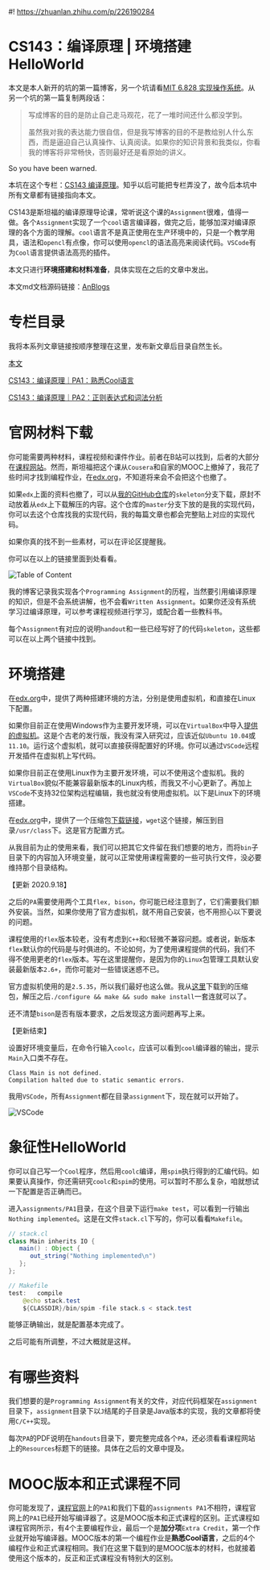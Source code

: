 #! https://zhuanlan.zhihu.com/p/226190284
# CS143：编译原理 | 环境搭建HelloWorld

本文是本人新开的坑的第一篇博客，另一个坑请看[MIT 6.828 实现操作系统](https://zhuanlan.zhihu.com/p/166413604)。从另一个坑的第一篇复制两段话：

>   写成博客的目的是防止自己走马观花，花了一堆时间还什么都没学到。
>
>   虽然我对我的表达能力很自信，但是我写博客的目的不是教给别人什么东西，而是逼迫自己认真操作、认真阅读。如果你的知识背景和我类似，你看我的博客将非常畅快，否则最好还是看原始的讲义。

So you have been warned.

本坑在这个专栏：[CS143 编译原理](https://zhuanlan.zhihu.com/c_1286787362224693248)。知乎以后可能把专栏弄没了，故今后本坑中所有文章都有链接指向本文。

CS143是斯坦福的编译原理导论课，常听说这个课的`Assignment`很难，值得一做。各个`Assignment`实现了一个`cool`语言编译器，做完之后，能够加深对编译原理的各个方面的理解。`cool`语言不是真正使用在生产环境中的，只是一个教学用具，语法和`opencl`有点像，你可以使用`opencl`的语法高亮来阅读代码。`VSCode`有为`Cool`语言提供语法高亮的插件。

本文只进行**环境搭建和材料准备**，具体实现在之后的文章中发出。

本文md文档源码链接：[AnBlogs](https://github.com/Anarion-zuo/AnBlogs/blob/master/cs143/pa0-setup.md)

# 专栏目录

我将本系列文章链接按顺序整理在这里，发布新文章后目录自然生长。

[本文](https://zhuanlan.zhihu.com/p/226190284)

[CS143：编译原理｜PA1：熟悉Cool语言](https://zhuanlan.zhihu.com/p/250667235)

[CS143：编译原理｜PA2：正则表达式和词法分析](https://zhuanlan.zhihu.com/p/258385544)

# 官网材料下载

你可能需要两种材料，课程视频和课件作业。前者在B站可以找到，后者的大部分在[课程网站](http://web.stanford.edu/class/cs143/)。然而，斯坦福把这个课从`Cousera`和自家的MOOC上撤掉了，我花了些时间才找到编程作业，在[edx.org](https://courses.edx.org/courses/course-v1:StanfordOnline+SOE.YCSCS1+2T2020/course/)，不知道将来会不会把这个也撤了。

如果`edx`上面的资料也撤了，可以从[我的GitHub仓库](https://github.com/Anarion-zuo/Stanford-CS143)的`skeleton`分支下载，原封不动放着从`edx`上下载解压的内容。这个仓库的`master`分支下放的是我的实现代码，你可以去这个仓库找我的实现代码，我的每篇文章也都会完整贴上对应的实现代码。

如果你真的找不到一些素材，可以在评论区提醒我。

你可以在以上的链接里面到处看看。

![Table of Content](pa0-setup.assets/image-20200908213805651.png)

我的博客记录我实现各个`Programming Assignment`的历程，当然要引用编译原理的知识，但是不会系统讲解，也不会看`Written Assignment`。如果你还没有系统学习过编译原理，可以参考课程视频进行学习，或配合着一些教科书。

每个`Assignment`有对应的说明`handout`和一些已经写好了的代码`skeleton`，这些都可以在以上两个链接中找到。

# 环境搭建

在[edx.org](https://courses.edx.org/courses/course-v1:StanfordOnline+SOE.YCSCS1+2T2020/course/)中，提供了两种搭建环境的方法，分别是使用虚拟机，和直接在Linux下配置。

如果你目前正在使用Windows作为主要开发环境，可以在`VirtualBox`中导入[提供的虚拟机](https://stanford.box.com/s/28bcmqycmsxme77gi1ep1yo9lo27znrz)。这是个古老的发行版，我没有深入研究过，应该近似`Ubuntu 10.04`或`11.10`。运行这个虚拟机，就可以直接获得配置好的环境。你可以通过`VSCode`远程开发插件在虚拟机上写代码。

如果你目前正在使用Linux作为主要开发环境，可以不使用这个虚拟机。我的`VirtualBox`貌似不能兼容最新版本的Linux内核，而我又不小心更新了。再加上`VSCode`不支持32位架构远程编辑，我也就没有使用虚拟机。以下是Linux下的环境搭建。

在[edx.org](https://courses.edx.org/courses/course-v1:StanfordOnline+SOE.YCSCS1+2T2020/course/)中，提供了一个压缩包[下载链接](https://courses.edx.org/asset-v1:StanfordOnline+SOE.YCSCS1+1T2020+type@asset+block@student-dist.tar.gz)，`wget`这个链接，解压到目录`/usr/class`下。这是官方配置方式。

从我目前为止的使用来看，我们可以把其它文件留在我们想要的地方，而将`bin`子目录下的内容加入环境变量，就可以正常使用课程需要的一些可执行文件，没必要维持那个目录结构。

【更新 2020.9.18】

之后的`PA`需要使用两个工具`flex, bison`，你可能已经注意到了，它们需要我们额外安装。当然，如果你使用了官方虚拟机，就不用自己安装，也不用担心以下要说的问题。

课程使用的`flex`版本较老，没有考虑到`C++`和`C`轻微不兼容问题。或者说，新版本`flex`默认你的代码是与时俱进的。不论如何，为了使用课程提供的代码，我们不得不使用更老的`flex`版本。写在这里提醒你，是因为你的`Linux`包管理工具默认安装最新版本`2.6+`，而你可能对一些错误迷惑不已。

官方虚拟机使用的是`2.5.35`，所以我们最好也这么做。我从[这里](https://src.fedoraproject.org/lookaside/pkgs/flex/flex-2.5.35.tar.bz2/)下载到的压缩包，解压之后`./configure && make && sudo make install`一套连就可以了。

还不清楚`bison`是否有版本要求，之后发现这方面问题再写上来。

【更新结束】

设置好环境变量后，在命令行输入`coolc`，应该可以看到`cool`编译器的输出，提示`Main`入口类不存在。

```shell
Class Main is not defined.
Compilation halted due to static semantic errors.
```

我用`VSCode`，所有`Assignment`都在目录`assignment`下，现在就可以开始了。

![VSCode](pa0-setup.assets/image-20200908215942454.png)

# 象征性HelloWorld

你可以自己写一个`Cool`程序，然后用`coolc`编译，用`spim`执行得到的汇编代码。如果要认真操作，你还需研究`coolc`和`spim`的使用。可以暂时不那么复杂，咱就想试一下配置是否正确而已。

进入`assignments/PA1`目录，在这个目录下运行`make test`，可以看到一行输出`Nothing implemented`。这是在文件`stack.cl`下写的，你可以看看`Makefile`。

```java
// stack.cl
class Main inherits IO {
   main() : Object {
      out_string("Nothing implemented\n")
   };
};

// Makefile
test:	compile
	@echo stack.test
	${CLASSDIR}/bin/spim -file stack.s < stack.test
```

能够正确输出，就是配置基本完成了。

之后可能有所调整，不过大概就是这样。

# 有哪些资料

我们想要的是`Programming Assignment`有关的文件，对应代码框架在`assignment`目录下，`assignment`目录下以`J`结尾的子目录是Java版本的实现，我的文章都将使用`C/C++`实现。

每次`PA`的PDF说明在`handouts`目录下，要完整完成各个`PA`，还必须看看课程网站上的`Resources`标题下的链接。具体在之后的文章中提及。

# MOOC版本和正式课程不同

你可能发现了，[课程官网](http://web.stanford.edu/class/cs143/)上的`PA1`和我们下载的`assignments PA1`不相符，课程官网上的`PA1`已经开始写编译器了。这是MOOC版本和正式课程的区别。正式课程如课程官网所示，有4个主要编程作业，最后一个是**加分项**`Extra Credit`，第一个作业就开始写编译器。MOOC版本的第一个编程作业是**熟悉Cool语言**，之后的4个编程作业和正式课程相同。我们在这里下载到的是MOOC版本的材料，也就接着使用这个版本的，反正和正式课程没有特别大的区别。